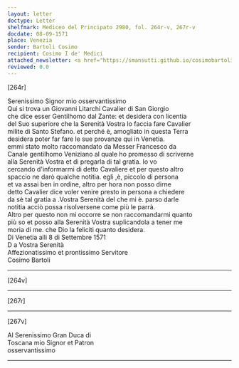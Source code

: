 ```yaml
---
layout: letter
doctype: Letter
shelfmark: Mediceo del Principato 2980, fol. 264r-v, 267r-v
docdate: 08-09-1571
place: Venezia
sender: Bartoli Cosimo
recipient: Cosimo I de' Medici
attached_newsletter: <a href="https://smansutti.github.io/cosimobartoli/texts/3081_038/">3081_038</a>
reviewed: 0.0
---
```


[264r]  
  
  
Serenissimo Signor mio osservantissimo  
Qui si trova un Giovanni Litarchi Cavalier di San Giorgio  
che dice esser Gentilhomo dal Zante: et desidera con licentia  
del Suo superiore che la Serenità Vostra lo faccia fare Cavalier  
milite di Santo Stefano. et perché è, amogliato in questa Terra  
desidera poter far fare le sue provanze qui in Venetia.  
emmi stato molto raccomandato da Messer Francesco da  
Canale gentilhomo Veniziano al quale ho promesso di scriverne  
alla Serenità Vostra et di pregarla di tal gratia. Io vo  
cercando d'informarmi di detto Cavaliere et per questo altro  
spaccio ne darò qualche notitia. egli ,è, piccolo di persona  
et va assai ben in ordine, altro per hora non posso dirne  
detto Cavalier dice voler venire presto in persona a chiedere  
da sè tal gratia a .Vostra Serenità del che mi è. parso darle  
notitia acciò possa risolversene come più le parrà.  
Altro per questo non mi occorre se non raccomandarmi quanto  
più so et posso alla Serenità Vostra suplicandola a tener me  
moria di me. che Dio la feliciti quanto desidera.  
Di Venetia alli 8 di Settembre 1571  
D a Vostra Serenità  
Affezionatissimo et prontissimo Servitore  
Cosimo Bartoli  
  
---  

[264v]  
  
  
  
---  

[267r]  
  
  
  
---  

[267v]  
  
  
Al Serenissimo Gran Duca di  
Toscana mio Signor et Patron  
osservantissimo  
  
---  

